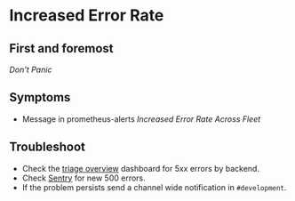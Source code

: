 # Increased Error Rate

## First and foremost

*Don't Panic*

## Symptoms

* Message in prometheus-alerts _Increased Error Rate Across Fleet_

## Troubleshoot
- Check the [triage overview](https://dashboards.gitlab.net/dashboard/db/triage-overview) dashboard for 5xx errors by backend.
- Check [Sentry](https://sentry.gitlap.com/gitlab/gitlabcom/) for new 500 errors.
- If the problem persists send a channel wide notification in `#development`.
